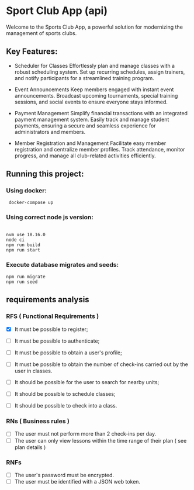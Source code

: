 # Sport Club App (api)

Welcome to the Sports Club App, a powerful solution for modernizing the management of sports clubs.

## Key Features:

- Scheduler for Classes
Effortlessly plan and manage classes with a robust scheduling system. Set up recurring schedules, assign trainers, and notify participants for a streamlined training program.

- Event Announcements
Keep members engaged with instant event announcements. Broadcast upcoming tournaments, special training sessions, and social events to ensure everyone stays informed.

- Payment Management
Simplify financial transactions with an integrated payment management system. Easily track and manage student payments, ensuring a secure and seamless experience for administrators and members.

- Member Registration and Management
Facilitate easy member registration and centralize member profiles. Track attendance, monitor progress, and manage all club-related activities efficiently.


## Running this project:

### Using docker:

 ```console
  docker-compose up
 ```

### Using correct node js version:

```console

nvm use 18.16.0
node ci
npm run build
npm run start

```

### Execute database migrates and seeds:
 
```console
npm run migrate
npm run seed
```

## requirements analysis 

### RFS ( Functional Requirements )

- [x] It must be possible to register;
- [ ] It must be possible to authenticate;
- [ ] It must be possible to obtain a user's profile;
- [ ] It must be possible to obtain the number of check-ins carried out by the user in classes.
- [ ] It should be possible for the user to search for nearby units;
- [ ] It should be possible to schedule classes;
- [ ] It should be possible to check into a class.


### RNs ( Business rules )

- [ ] The user must not perform more than 2 check-ins per day.
- [ ] The user can only view lessons within the time range of their plan ( see plan details )

### RNFs
- [ ] The user's password must be encrypted.
- [ ] The user must be identified with a JSON web token.